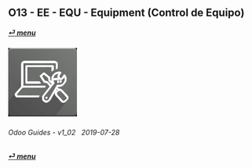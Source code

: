 ## O13 - EE - EQU - Equipment (Control de Equipo)
#### [_&#x23CE; menu_](/en-uk/o13/ee/en-uk-o13-ee-guides-menu.md)  
### ![equ](/doc/img/equipment.png)
	
###### Odoo Guides - v1_02 &nbsp; 2019-07-28  
**[_&#x23CE; menu_](/en-uk/o13/ee/en-uk-o13-ee-guides-menu.md)**  


